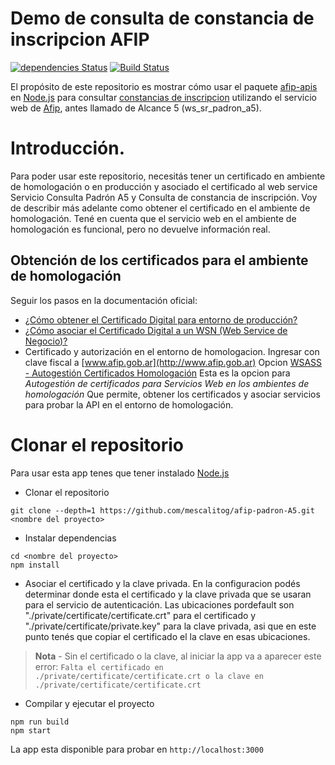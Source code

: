 # Demo de consulta de constancia de inscripcion AFIP

[![dependencies Status](https://david-dm.org/mescalitog/afip-padron-A5/status.svg)](https://david-dm.org/mescalitog/afip-padron-A5) [![Build Status](https://travis-ci.com/mescalitog/afip-padron-A5.svg?branch=master)](https://travis-ci.com/mescalitog/afip-padron-A5)

El propósito de este repositorio es mostrar cómo usar el paquete [afip-apis](https://www.npmjs.com/package/afip-apis) en [Node.js](https://nodejs.org/en/) para consultar [constancias de inscripcion](http://www.afip.gob.ar/ws/WSCI/manual-ws-sr-ws-constancia-inscripcion-v3.2.pdf) utilizando el servicio web de [Afip](https://www.afip.gob.ar/ws/), antes llamado de Alcance 5 (ws_sr_padron_a5).

# Introducción.

Para poder usar este repositorio, necesitás tener un certificado en ambiente de homologación o en producción y asociado el certificado al web service Servicio Consulta Padrón A5 y Consulta de constancia de inscripción. Voy de describir más adelante como obtener el certificado en el ambiente de homologación. Tené en cuenta que el servicio web en el ambiente de homologación es funcional, pero no devuelve información real.

## Obtención de los certificados para el ambiente de homologación

Seguir los pasos en la documentación oficial:

- [¿Cómo obtener el Certificado Digital para entorno de producción?](http://www.afip.gob.ar/ws/WSAA/wsaa_obtener_certificado_produccion.pdf)
- [¿Cómo asociar el Certificado Digital a un WSN (Web Service de Negocio)?](http://www.afip.gob.ar/ws/WSAA/wsaa_asociar_certificado_a_wsn_produccion.pdf)
- Certificado y autorización en el entorno de homologacion.
Ingresar con clave fiscal a [www.afip.gob.ar](http://www.afip.gob.ar) 
Opcion [WSASS - Autogestión Certificados Homologación](https://wsass-homo.afip.gob.ar/wsass/portal/main.aspx)
Esta es la opcion para _Autogestión de certificados para Servicios Web en los ambientes de homologación_
Que permite, obtener los certificados y asociar servicios para probar la API en el entorno de homologación.

# Clonar el repositorio

Para usar esta app tenes que tener instalado [Node.js](https://nodejs.org/en/)

- Clonar el repositorio
```
git clone --depth=1 https://github.com/mescalitog/afip-padron-A5.git <nombre del proyecto>
```
- Instalar dependencias
```
cd <nombre del proyecto>
npm install
```
- Asociar el certificado y la clave privada.
En la configuracion podés determinar donde esta el certificado y la clave privada que se usaran para el servicio de autenticación. Las ubicaciones pordefault son "./private/certificate/certificate.crt" para el certificado y "./private/certificate/private.key" para la clave privada, asi que en este punto tenés que copiar el certificado el la clave en esas ubicaciones. 

> **Nota** - Sin el certificado o la clave, al iniciar la app va a aparecer este error: `Falta el certificado en ./private/certificate/certificate.crt o la clave en ./private/certificate/certificate.crt`

- Compilar y ejecutar el proyecto
```
npm run build
npm start
```
La app esta disponible para probar en `http://localhost:3000` 

